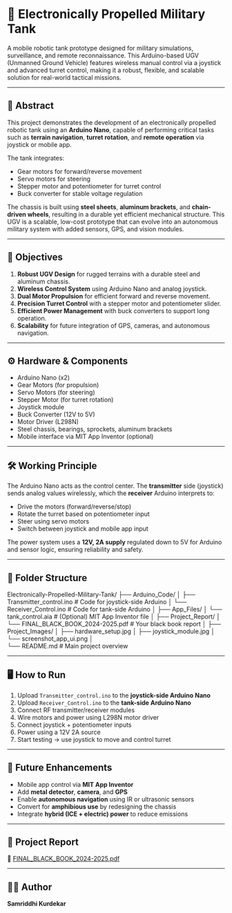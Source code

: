 # 🚀 Electronically Propelled Military Tank

A mobile robotic tank prototype designed for military simulations, surveillance, and remote reconnaissance. This Arduino-based UGV (Unmanned Ground Vehicle) features wireless manual control via a joystick and advanced turret control, making it a robust, flexible, and scalable solution for real-world tactical missions.

---

## 📘 Abstract

This project demonstrates the development of an electronically propelled robotic tank using an **Arduino Nano**, capable of performing critical tasks such as **terrain navigation**, **turret rotation**, and **remote operation** via joystick or mobile app.

The tank integrates:
- Gear motors for forward/reverse movement
- Servo motors for steering
- Stepper motor and potentiometer for turret control
- Buck converter for stable voltage regulation

The chassis is built using **steel sheets**, **aluminum brackets**, and **chain-driven wheels**, resulting in a durable yet efficient mechanical structure. This UGV is a scalable, low-cost prototype that can evolve into an autonomous military system with added sensors, GPS, and vision modules.

---

## 🎯 Objectives

1. **Robust UGV Design** for rugged terrains with a durable steel and aluminum chassis.
2. **Wireless Control System** using Arduino Nano and analog joystick.
3. **Dual Motor Propulsion** for efficient forward and reverse movement.
4. **Precision Turret Control** with a stepper motor and potentiometer slider.
5. **Efficient Power Management** with buck converters to support long operation.
6. **Scalability** for future integration of GPS, cameras, and autonomous navigation.

---

## ⚙️ Hardware & Components

- Arduino Nano (x2)
- Gear Motors (for propulsion)
- Servo Motors (for steering)
- Stepper Motor (for turret rotation)
- Joystick module
- Buck Converter (12V to 5V)
- Motor Driver (L298N)
- Steel chassis, bearings, sprockets, aluminum brackets
- Mobile interface via MIT App Inventor (optional)

---

## 🛠️ Working Principle

The Arduino Nano acts as the control center. The **transmitter** side (joystick) sends analog values wirelessly, which the **receiver** Arduino interprets to:
- Drive the motors (forward/reverse/stop)
- Rotate the turret based on potentiometer input
- Steer using servo motors
- Switch between joystick and mobile app input

The power system uses a **12V, 2A supply** regulated down to 5V for Arduino and sensor logic, ensuring reliability and safety.

---

## 📁 Folder Structure

Electronically-Propelled-Military-Tank/
├── Arduino_Code/
│   ├── Transmitter_control.ino      # Code for joystick-side Arduino
│   └── Receiver_Control.ino         # Code for tank-side Arduino
│
├── App_Files/
│   └── tank_control.aia             # (Optional) MIT App Inventor file
│
├── Project_Report/
│   └── FINAL_BLACK_BOOK_2024-2025.pdf   # Your black book report
│
├── Project_Images/
│   ├── hardware_setup.jpg
│   ├── joystick_module.jpg
│   └── screenshot_app_ui.png
│           
└──  README.md    # Main project overview   


---

## 🖥️ How to Run

1. Upload `Transmitter_control.ino` to the **joystick-side Arduino Nano**
2. Upload `Receiver_Control.ino` to the **tank-side Arduino Nano**
3. Connect RF transmitter/receiver modules
4. Wire motors and power using L298N motor driver
5. Connect joystick + potentiometer inputs
6. Power using a 12V 2A source
7. Start testing → use joystick to move and control turret

---

## 🧪 Future Enhancements

- Mobile app control via **MIT App Inventor**
- Add **metal detector**, **camera**, and **GPS**
- Enable **autonomous navigation** using IR or ultrasonic sensors
- Convert for **amphibious use** by redesigning the chassis
- Integrate **hybrid (ICE + electric) power** to reduce emissions

---

## 📄 Project Report

📄 [FINAL_BLACK_BOOK_2024-2025.pdf](FINAL_BLACK_BOOK_2024-2025.pdf)

---

## 👩‍🎓 Author

**Samriddhi Kurdekar**  
 
